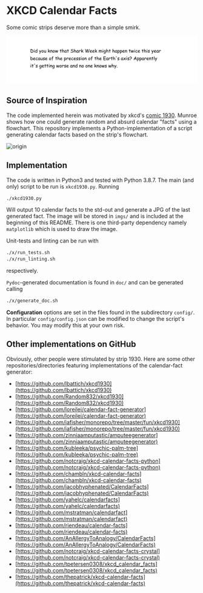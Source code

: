# XKCD Calendar Facts

Some comic strips deserve more than a simple smirk.

![random-output](imgs/xkcd1930_calendar-facts_statement.jpg)


## Source of Inspiration
The code implemented herein was motivated by xkcd's [comic 1930](https://xkcd.com/1930/).
Munroe shows how one could generate random and absurd calendar "facts" using a
flowchart. This repository implements a Python-implementation of a script generating
calendar facts based on the strip's flowchart.

![origin](https://imgs.xkcd.com/comics/calendar_facts.png)


## Implementation
The code is written in Python3 and tested with Python 3.8.7. The main (and only)
script to be run is `xkcd1930.py`. Running
```bash
./xkcd1930.py
```
Will output 10 calendar facts to the std-out and generate a JPG of the last generated fact.
The image will be stored in `imgs/` and is included at the beginning of this README. There is one
third-party dependency namely `matplotlib` which is used to draw the image.

Unit-tests and linting can be run with
```bash
./x/run_tests.sh
./x/run_linting.sh
```
respectively.

`Pydoc`-generated documentation is found in `doc/` and can be generated calling
```bash
./x/generate_doc.sh
```

**Configuration** options are set in the files found in the subdirectory `config/`. In particular
`config/config.json` can be modified to change the script's behavior. You may modify this at your
own risk.


## Other implementations on GitHub
Obviously, other people were stimulated by strip 1930. Here are some other repositories/directories
featuring implementations of the calendar-fact generator:
* [https://github.com/lbattich/xkcd1930](https://github.com/lbattich/xkcd1930)
* [https://github.com/Random832/xkcd1930](https://github.com/Random832/xkcd1930)
* [https://github.com/loreilei/calendar-fact-generator](https://github.com/loreilei/calendar-fact-generator)
* [https://github.com/iafisher/monorepo/tree/master/fun/xkcd1930](https://github.com/iafisher/monorepo/tree/master/fun/xkcd1930)
* [https://github.com/zinniaamputastic/amputeegenerator](https://github.com/zinniaamputastic/amputeegenerator)
* [https://github.com/kubleeka/psychic-palm-tree](https://github.com/kubleeka/psychic-palm-tree)
* [https://github.com/notcraig/xkcd-calendar-facts-python](https://github.com/notcraig/xkcd-calendar-facts-python)
* [https://github.com/chambln/xkcd-calendar-facts](https://github.com/chambln/xkcd-calendar-facts)
* [https://github.com/jacobhyphenated/CalendarFacts](https://github.com/jacobhyphenated/CalendarFacts)
* [https://github.com/yahelc/calendarfacts](https://github.com/yahelc/calendarfacts)
* [https://github.com/mstratman/calendarfact](https://github.com/mstratman/calendarfact)
* [https://github.com/riendeau/calendar-facts](https://github.com/riendeau/calendar-facts)
* [https://github.com/AnAllergyToAnalogy/CalendarFacts](https://github.com/AnAllergyToAnalogy/CalendarFacts)
* [https://github.com/notcraig/xkcd-calendar-facts-crystal](https://github.com/notcraig/xkcd-calendar-facts-crystal)
* [https://github.com/tpetersen0308/xkcd_calendar_facts](https://github.com/tpetersen0308/xkcd_calendar_facts)
* [https://github.com/thepatrick/xkcd-calendar-facts](https://github.com/thepatrick/xkcd-calendar-facts)
